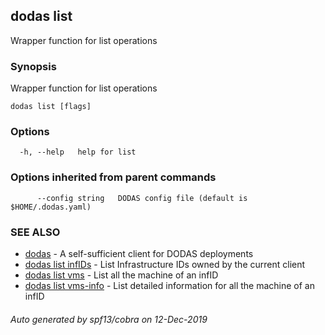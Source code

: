 ## dodas list

Wrapper function for list operations

### Synopsis

Wrapper function for list operations

```
dodas list [flags]
```

### Options

```
  -h, --help   help for list
```

### Options inherited from parent commands

```
      --config string   DODAS config file (default is $HOME/.dodas.yaml)
```

### SEE ALSO

* [dodas](dodas.md)	 - A self-sufficient client for DODAS deployments
* [dodas list infIDs](dodas_list_infIDs.md)	 - List Infrastructure IDs owned by the current client
* [dodas list vms](dodas_list_vms.md)	 - List all the machine of an infID
* [dodas list vms-info](dodas_list_vms-info.md)	 - List detailed information for all the machine of an infID

###### Auto generated by spf13/cobra on 12-Dec-2019
